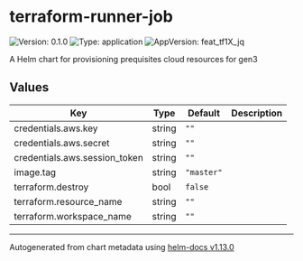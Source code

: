 # terraform-runner-job

![Version: 0.1.0](https://img.shields.io/badge/Version-0.1.0-informational?style=flat-square) ![Type: application](https://img.shields.io/badge/Type-application-informational?style=flat-square) ![AppVersion: feat_tf1X_jq](https://img.shields.io/badge/AppVersion-feat_tf1X_jq-informational?style=flat-square)

A Helm chart for provisioning prequisites cloud resources for gen3

## Values

| Key | Type | Default | Description |
|-----|------|---------|-------------|
| credentials.aws.key | string | `""` |  |
| credentials.aws.secret | string | `""` |  |
| credentials.aws.session_token | string | `""` |  |
| image.tag | string | `"master"` |  |
| terraform.destroy | bool | `false` |  |
| terraform.resource_name | string | `""` |  |
| terraform.workspace_name | string | `""` |  |

----------------------------------------------
Autogenerated from chart metadata using [helm-docs v1.13.0](https://github.com/norwoodj/helm-docs/releases/v1.13.0)
